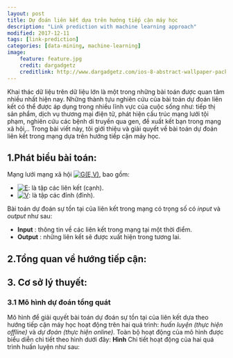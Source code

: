 ```yaml
---
layout: post
title: Dự đoán liên kết dựa trên hướng tiếp cận máy học
description: "Link prediction with machine learning approach"
modified: 2017-12-11
tags: [link-prediction]
categories: [data-mining, machine-learning]
image:
    feature: feature.jpg
    credit: dargadgetz
    creditlink: http://www.dargadgetz.com/ios-8-abstract-wallpaper-pack-for-iphone-5s-5c-and-ipod-touch-retina/
---
```


Khai thác dữ liệu trên dữ liệu lớn là một trong những bài toán được quan tâm nhiều nhất hiện nay. Những thành tựu nghiên cứu của bài toán dự đoán liên kết có thể được áp dụng trong nhiều lĩnh vực của cuộc sống như: tiếp thị sản phẩm, dịch vụ thương mại điện tử, phát hiện cấu trúc mạng lưới tội phạm, nghiên cứu các bệnh di truyền qua gen, đề xuất kết bạn trong mạng xã hội,.. Trong bài viết này, tôi giới thiệu và giải quyết về bài toán dự đoán liên kết trong mạng dựa trên hướng tiếp cận máy học.

## 1.Phát biểu bài toán:
Mạng lưới mạng xã hội <a href="https://www.codecogs.com/eqnedit.php?latex=G(E,V)" target="_blank"><img src="https://latex.codecogs.com/svg.latex?G(E,V)" title="G(E,V)" /></a>, bao gồm:
* <a href="https://www.codecogs.com/eqnedit.php?latex=E" target="_blank"><img src="https://latex.codecogs.com/svg.latex?E" title="E" /></a>: là tập các liên kết (cạnh).
* <a href="https://www.codecogs.com/eqnedit.php?latex=V" target="_blank"><img src="https://latex.codecogs.com/svg.latex?V" title="V" /></a>: là tập các đỉnh (đỉnh).

Bài toán dự đoán sự tồn tại của liên kết trong mạng có trọng số có *input* và *output* như sau:
* **Input** : thông tin về các liên kết trong mạng tại một thời điểm.
* **Output** : những liên kết sẽ được xuất hiện trong tương lai.

## 2.Tổng quan về hướng tiếp cận:

## 3. Cơ sở lý thuyết:
### 3.1 Mô hình dự đoán tổng quát
Mô hình để giải quyết bài toán dự đoán sự tồn tại của liên kết dựa theo hướng tiếp cận máy học hoạt động trên hai quá trình: *huấn luyện (thực hiện offline)* và *dự đoán (thực hiện online)*. Toàn bộ hoạt động của mô hình được biểu diễn chi tiết theo hình dưới đây:
**Hình**
Chi tiết hoạt động của hai quá trình huấn luyện như sau:
